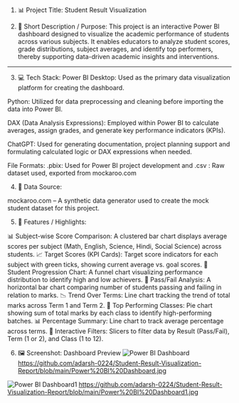 1. 📊 Project Title: Student Result Visualization

2. 📝 Short Description / Purpose:
This project is an interactive Power BI dashboard designed to visualize the academic performance of students across various subjects. It enables educators to analyze student scores, grade distributions, subject averages, and identify top performers, thereby supporting data-driven academic insights and interventions.

---

3. 💻 Tech Stack:
Power BI Desktop: Used as the primary data visualization platform for creating the dashboard.

Python: Utilized for data preprocessing and cleaning before importing the data into Power BI.

DAX (Data Analysis Expressions): Employed within Power BI to calculate averages, assign grades, and generate key performance indicators (KPIs).

ChatGPT: Used for generating documentation, project planning support and formulating calculated logic or DAX expressions when needed.

File Formats:
.pbix: Used for Power BI project development and .csv : Raw dataset used, exported from mockaroo.com

4. 🔗 Data Source:

mockaroo.com – A synthetic data generator used to create the mock student dataset for this project.


5. 🌟 Features / Highlights:

📊 Subject-wise Score Comparison: A clustered bar chart displays average scores per subject (Math, English, Science, Hindi, Social Science) across students.
📈 Target Scores (KPI Cards): Target score indicators for each subject with green ticks, showing current average vs. goal scores.
🧠 Student Progression Chart: A funnel chart visualizing performance distribution to identify high and low achievers.
📌 Pass/Fail Analysis: A horizontal bar chart comparing number of students passing and failing in relation to marks.
📉 Trend Over Terms: Line chart tracking the trend of total marks across Term 1 and Term 2.
🥇 Top Performing Classes: Pie chart showing sum of total marks by each class to identify high-performing batches.
📊 Percentage Summary: Line chart to track average percentage across terms.
🎯 Interactive Filters: Slicers to filter data by Result (Pass/Fail), Term (1 or 2), and Class (1 to 12).

6.  🖼️ Screenshot: Dashboard Preview
![Power BI Dashboard](https://github.com/user-attachments/assets/5dd4d02f-7c78-440e-9279-bda4a9557f12)
https://github.com/adarsh-0224/Student-Result-Visualization-Report/blob/main/Power%20BI%20Dashboard.jpg

![Power BI Dashboard1](https://github.com/user-attachments/assets/e022a25c-4118-4958-aa1d-37a2935564a9)
https://github.com/adarsh-0224/Student-Result-Visualization-Report/blob/main/Power%20BI%20Dashboard1.jpg

